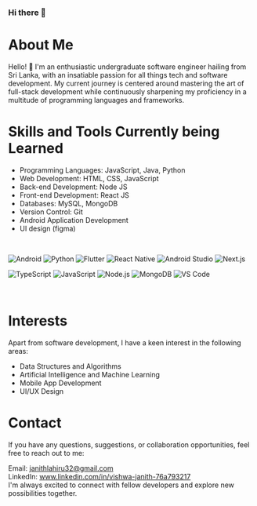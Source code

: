 ### Hi there 👋

# About Me
Hello! 👋 I'm an enthusiastic undergraduate software engineer hailing from Sri Lanka, with an insatiable passion for all things tech and software development. My current journey is centered around mastering the art of full-stack development while continuously sharpening my proficiency in a multitude of programming languages and frameworks.
# Skills and Tools Currently being Learned
<ul>
  <li>Programming Languages: JavaScript, Java, Python</li>
  <li>Web Development: HTML, CSS, JavaScript </br></li>
  <li>Back-end Development: Node JS</li>
  <li>Front-end Development: React JS</li>
  <li>Databases: MySQL, MongoDB</li>
  <li>Version Control: Git</li>
  <li>Android Application Development </li>
  <li>UI design (figma)</li>
</ul>

<br>
<p align="left">
  <img src="https://img.shields.io/badge/Android-3DDC84?style=for-the-badge&logo=android&logoColor=white" alt="Android" />
  <img src="https://img.shields.io/badge/Python-FFD43B?style=for-the-badge&logo=python&logoColor=blue" alt="Python" />
  <img src="https://img.shields.io/badge/Flutter-02569B?style=for-the-badge&logo=flutter&logoColor=white" alt="Flutter" />
  <img src="https://img.shields.io/badge/React_Native-20232A?style=for-the-badge&logo=react&logoColor=61DAFB" alt="React Native" />
  <img src="https://img.shields.io/badge/Android_Studio-3DDC84?style=for-the-badge&logo=android-studio&logoColor=white" alt="Android Studio" />
  <img src="https://img.shields.io/badge/Next.js-F7DF1E?style=for-the-badge&logo=next.js&logoColor=black" alt="Next.js" />
</p>

<p align="left">
  <img src="https://img.shields.io/badge/TypeScript-007ACC?style=for-the-badge&logo=typescript&logoColor=white" alt="TypeScript" />
  <img src="https://img.shields.io/badge/JavaScript-F7DF1E?style=for-the-badge&logo=javascript&logoColor=black" alt="JavaScript" />
  <img src="https://img.shields.io/badge/Node.js-339933?style=for-the-badge&logo=node.js&logoColor=white" alt="Node.js" />
  <img src="https://img.shields.io/badge/MongoDB-47A248?style=for-the-badge&logo=mongodb&logoColor=white" alt="MongoDB" />
  <img src="https://img.shields.io/badge/VSCode-007ACC?style=for-the-badge&logo=visual-studio-code&logoColor=white" alt="VS Code" />
</p>

<br/>

# Interests
Apart from software development, I have a keen interest in the following areas:
<ul>
  <li>Data Structures and Algorithms</li>
  <li>Artificial Intelligence and Machine Learning</li>
  <li>Mobile App Development</li>
  <li>UI/UX Design</li>
</ul>

# Contact
If you have any questions, suggestions, or collaboration opportunities, feel free to reach out to me:

Email: janithlahiru32@gmail.com <br>
LinkedIn: www.linkedin.com/in/vishwa-janith-76a793217 <br>
I'm always excited to connect with fellow developers and explore new possibilities together.










